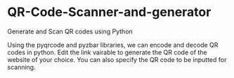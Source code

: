 # QR-Code-Scanner-and-generator
Generate and Scan QR codes using Python

Using the pyqrcode and pyzbar libraries, we can encode and decode QR codes in python. Edit the link vairable to generate the QR code of the website of your choice. 
You can also specify the QR code to be inputted for scanning. 
